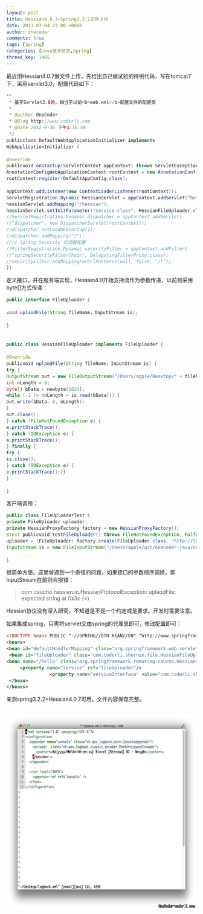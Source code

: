 ```yaml
---
layout: post
title: Hessian4.0.7+Spring3.2.2文件上传
date: 2013-07-04 22:00 +0800
author: onecoder
comments: true
tags: [Spring]
categories: [Java技术研究,Spring]
thread_key: 1465
---
```

<p>
	最近用Hessian4.0.7做文件上传，先给出自己做试验的样例代码，写在tomcat7下，采用servlet3.0，配置代码如下：</p>

```java
**
 * 基于Servlet3.0的，相当于以前<b>web.xml</b>配置文件的配置类
 * 
 * @author OneCoder
 * @Blog http://www.coderli.com
 * @date 2012-9-30 下午1:16:59
 */
publicclass DefaultWebApplicationInitializer implements
WebApplicationInitializer {

@Override
publicvoid onStartup(ServletContext appContext) throws ServletException {
AnnotationConfigWebApplicationContext rootContext = new AnnotationConfigWebApplicationContext();
rootContext.register(DefaultAppConfig.class);

appContext.addListener(new ContextLoaderListener(rootContext));
ServletRegistration.Dynamic hessianServlet = appContext.addServlet("hessian", new HessianServlet());
hessianServlet.addMapping("/hessian");
hessianServlet.setInitParameter("service-class", HessianFileUploader.class.getName());
//ServletRegistration.Dynamic dispatcher = appContext.addServlet(
//"dispatcher", new DispatcherServlet(rootContext));
//dispatcher.setLoadOnStartup(1);
//dispatcher.addMapping("/");
//// Spring Security 过滤器配置
//FilterRegistration.Dynamic securityFilter = appContext.addFilter(
//"springSecurityFilterChain", DelegatingFilterProxy.class);
//securityFilter.addMappingForUrlPatterns(null, false, "/*");
}}
```

<p>
	定义接口，并在服务端实现，Hessian4.0开始支持流作为参数传递，以前则采用byte[]方式传递：</p>

```java
public interface FileUploader {

void uplaodFile(String fileName，InputStream is);

}


public class HessianFileUploader implements FileUploader {

@Override
publicvoid uplaodFile(String fileName，InputStream is) {
try {
OutputStream out = new FileOutputStream("/Users/apple/Desktop/" + fileName);
int nLength = 0;
byte[] bData = newbyte[1024];
while (-1 != (nLength = is.read(bData))) {
out.write(bData, 0, nLength);
}
out.close();
} catch (FileNotFoundException e) {
e.printStackTrace();
} catch (IOException e) {
e.printStackTrace();
} finally {
try {
is.close();
} catch (IOException e) {
e.printStackTrace();}}
}

}
```

<p class="p1">
	客户端调用：</p>

```java
public class FileUploaderTest {
private FileUploader uploader;
private HessianProxyFactory factory = new HessianProxyFactory();
@Test publicvoid testFileUploader() throws FileNotFoundException, MalformedURLException {
uploader = (FileUploader) factory.create(FileUploader.class, "http://localhost:8080/onecoder-shurnim/hessian");
InputStream is = new FileInputStream("/Users/apple/git/onecoder-java/onecoder-shurnim/src/main/resources/logback.xml"); uploader.uplaodFile(is, "logback.xml"); }
 
}
```

<p>
	很简单方便。这里曾遇到一个奇怪的问题，如果接口的参数顺序调换，即InputStream在前则会报错：</p>
<blockquote>
	<p>
		com.caucho.hessian.io.HessianProtocolException: uplaodFile: expected string at 0x3c (<)</p>
</blockquote>
<p>
	Hessian协议没有深入研究，不知道是不是一个约定或是要求。开发时需要注意。</p>
<p>
	如果集成spring，只需将servlet交由spring的代理里即可，修改配置即可：</p>

```xml
<!DOCTYPE beans PUBLIC "-//SPRING//DTD BEAN//EN" "http://www.springframework.org/dtd/spring-beans.dtd"> 
<beans>         
<bean id="defaultHandlerMapping" class="org.springframework.web.servlet.handler.BeanNameUrlHandlerMapping"/>        
 <bean id="fileUploader" class="com.coderli.shurnim.file.HessianFileUploader"/>         
<bean name="/hello" class="org.springframework.remoting.caucho.HessianServiceExporter">                 
     <property name="service" ref="fileUploader"/> 
                <property name="serviceInterface" value="com.coderli.shurnim.file.FileUploader"/>        
 </bean> 
</beans>
```

<p class="p1">
	亲测spring3.2.2+Hessian4.0.7可用。文件内容保存完整。</p>
<p class="p1" style="text-align: center;">
	&nbsp; &nbsp;&nbsp;<img alt="" src="/images/oldposts/K9Jh4.jpg" style="width: 630px; height: 516px;" /></p>

